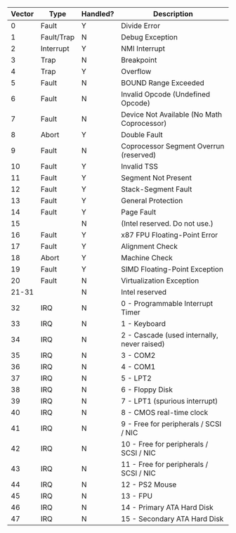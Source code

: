 Vector | Type | Handled? | Description
-------|------|----------|-------------
0 | Fault | Y | Divide Error
1 | Fault/Trap | N | Debug Exception
2 | Interrupt | Y | NMI Interrupt
3 | Trap | N | Breakpoint
4 | Trap | Y | Overflow
5 | Fault | N | BOUND Range Exceeded
6 | Fault | N | Invalid Opcode (Undefined Opcode)
7 | Fault | N | Device Not Available (No Math Coprocessor)
8 | Abort | Y | Double Fault
9 | Fault | N | Coprocessor Segment Overrun (reserved)
10 | Fault | Y | Invalid TSS
11 | Fault | Y | Segment Not Present
12 | Fault | Y | Stack-Segment Fault
13 | Fault | Y | General Protection
14 | Fault | Y | Page Fault
15 | | N | (Intel reserved. Do not use.)
16 | Fault | Y | x87 FPU Floating-Point Error
17 | Fault | Y | Alignment Check
18 | Abort | Y | Machine Check
19 | Fault | Y | SIMD Floating-Point Exception
20 | Fault | N | Virtualization Exception
21-31 | | N | Intel reserved
32 | IRQ | N | 0 - Programmable Interrupt Timer
33 | IRQ | N | 1 - Keyboard
34 | IRQ | N | 2 - Cascade (used internally, never raised)
35 | IRQ | N | 3 - COM2
36 | IRQ | N | 4 - COM1
37 | IRQ | N | 5 - LPT2
38 | IRQ | N | 6 - Floppy Disk
39 | IRQ | N | 7 - LPT1 (spurious interrupt)
40 | IRQ | N | 8 - CMOS real-time clock
41 | IRQ | N | 9 - Free for peripherals / SCSI / NIC 
42 | IRQ | N | 10 - Free for peripherals / SCSI / NIC 
43 | IRQ | N | 11 - Free for peripherals / SCSI / NIC 
44 | IRQ | N | 12 - PS2 Mouse
45 | IRQ | N | 13 - FPU
46 | IRQ | N | 14 - Primary ATA Hard Disk 
47 | IRQ | N | 15 - Secondary ATA Hard Disk
